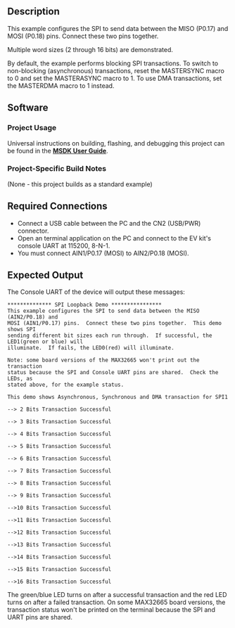 ## Description

This example configures the SPI to send data between the MISO (P0.17) and MOSI (P0.18) pins.  Connect these two pins together.

Multiple word sizes (2 through 16 bits) are demonstrated.

By default, the example performs blocking SPI transactions.  To switch to non-blocking (asynchronous) transactions, reset the MASTERSYNC macro to 0 and set the MASTERASYNC macro to 1.  To use DMA transactions, set the MASTERDMA macro to 1 instead.


## Software

### Project Usage

Universal instructions on building, flashing, and debugging this project can be found in the **[MSDK User Guide](https://analogdevicesinc.github.io/msdk/USERGUIDE/)**.

### Project-Specific Build Notes

(None - this project builds as a standard example)

## Required Connections

-   Connect a USB cable between the PC and the CN2 (USB/PWR) connector.
-   Open an terminal application on the PC and connect to the EV kit's console UART at 115200, 8-N-1.
-   You must connect AIN1/P0.17 (MOSI) to AIN2/P0.18 (MOSI).

## Expected Output

The Console UART of the device will output these messages:

```
************** SPI Loopback Demo ****************
This example configures the SPI to send data between the MISO (AIN2/P0.18) and
MOSI (AIN1/P0.17) pins.  Connect these two pins together.  This demo shows SPI
sending different bit sizes each run through.  If successful, the LED1(green or blue) will
illuminate.  If fails, the LED0(red) will illuminate.

Note: some board versions of the MAX32665 won't print out the transaction
status because the SPI and Console UART pins are shared.  Check the LEDs, as
stated above, for the example status.

This demo shows Asynchronous, Synchronous and DMA transaction for SPI1

--> 2 Bits Transaction Successful

--> 3 Bits Transaction Successful

--> 4 Bits Transaction Successful

--> 5 Bits Transaction Successful

--> 6 Bits Transaction Successful

--> 7 Bits Transaction Successful

--> 8 Bits Transaction Successful

--> 9 Bits Transaction Successful

-->10 Bits Transaction Successful

-->11 Bits Transaction Successful

-->12 Bits Transaction Successful

-->13 Bits Transaction Successful

-->14 Bits Transaction Successful

-->15 Bits Transaction Successful

-->16 Bits Transaction Successful
```

The green/blue LED turns on after a successful transaction and the red LED turns on after a failed transaction.  On some MAX32665 board versions, the transaction status won't be printed on the terminal because the SPI and UART pins are shared.
